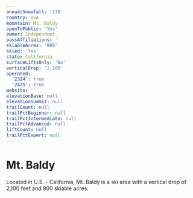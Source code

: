 ```yaml
---
annualSnowfall: '170'
country: USA
mountain: Mt. Baldy
openToPublic: 'Yes'
owner: Independent
passAffiliations: ''
skiableAcres: '800'
skied: 'Yes'
state: California
surfaceLiftsOnly: 'No'
verticalDrop: '2,100'
operated:
  '2324': true
  '2425': true
website: ''
elevationBase: null
elevationSummit: null
trailCount: null
trailPctBeginner: null
trailPctIntermediate: null
trailPctAdvanced: null
liftCount: null
trailPctExpert: null
---
```



# Mt. Baldy

Located in U.S. - California, Mt. Baldy is a ski area with a vertical drop of 2,100 feet and 800 skiable acres.

